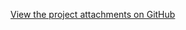 [View the project attachments on GitHub](https://github.com/user-attachments/assets/91e2a9be-c354-4233-9b41-07bb2e2dc4e0)

